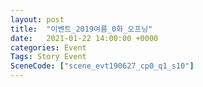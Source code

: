 ```yaml
---
layout: post
title:  "이벤트_2019여름_0화_오프닝"
date:   2021-01-22 14:00:00 +0000
categories: Event
Tags: Story Event
SceneCode: ["scene_evt190627_cp0_q1_s10"]
---
```

